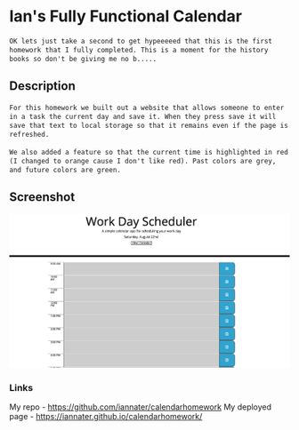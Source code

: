 # Ian's Fully Functional Calendar
    OK lets just take a second to get hypeeeeed that this is the first homework that I fully completed. This is a moment for the history books so don't be giving me no b.....


## Description 
    For this homework we built out a website that allows someone to enter in a task the current day and save it. When they press save it will save that text to local storage so that it remains even if the page is refreshed. 

    We also added a feature so that the current time is highlighted in red (I changed to orange cause I don't like red). Past colors are grey, and future colors are green. 

## Screenshot
![](Assets/homework.png)
### Links

My repo - https://github.com/iannater/calendarhomework
My deployed page - https://iannater.github.io/calendarhomework/



